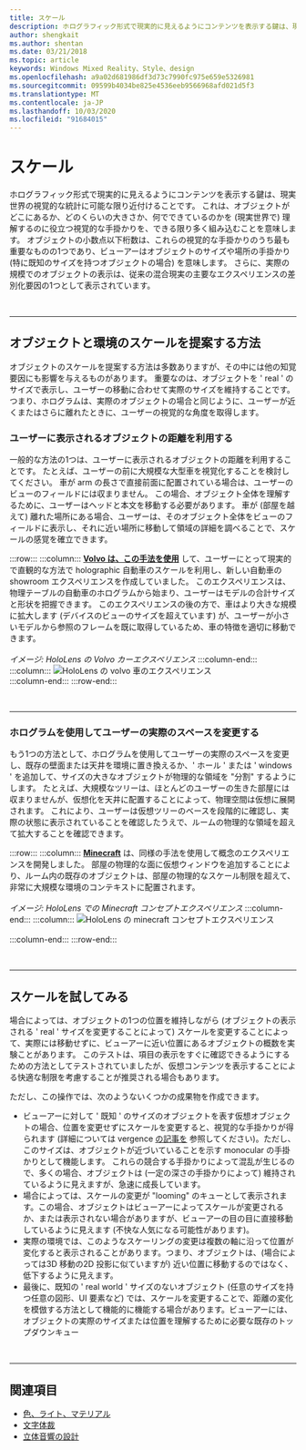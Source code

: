 ```yaml
---
title: スケール
description: ホログラフィック形式で現実的に見えるようにコンテンツを表示する鍵は、現実世界の視覚的な統計に可能な限り近付けることです。
author: shengkait
ms.author: shentan
ms.date: 03/21/2018
ms.topic: article
keywords: Windows Mixed Reality、Style、design
ms.openlocfilehash: a9a02d681986df3d73c7990fc975e659e5326981
ms.sourcegitcommit: 09599b4034be825e4536eeb9566968afd021d5f3
ms.translationtype: MT
ms.contentlocale: ja-JP
ms.lasthandoff: 10/03/2020
ms.locfileid: "91684015"
---
```

# <a name="scale"></a>スケール

ホログラフィック形式で現実的に見えるようにコンテンツを表示する鍵は、現実世界の視覚的な統計に可能な限り近付けることです。 これは、オブジェクトがどこにあるか、どのくらいの大きさか、何でできているのかを (現実世界で) 理解するのに役立つ視覚的な手掛かりを、できる限り多く組み込むことを意味します。 オブジェクトの小数点以下桁数は、これらの視覚的な手掛かりのうち最も重要なものの1つであり、ビューアーはオブジェクトのサイズや場所の手掛かり (特に既知のサイズを持つオブジェクトの場合) を意味します。 さらに、実際の規模でのオブジェクトの表示は、従来の混合現実の主要なエクスペリエンスの差別化要因の1つとして表示されています。

<br>

---

## <a name="how-to-suggest-the-scale-of-objects-and-environments"></a>オブジェクトと環境のスケールを提案する方法

オブジェクトのスケールを提案する方法は多数ありますが、その中には他の知覚要因にも影響を与えるものがあります。 重要なのは、オブジェクトを ' real ' のサイズで表示し、ユーザーの移動に合わせて実際のサイズを維持することです。 つまり、ホログラムは、実際のオブジェクトの場合と同じように、ユーザーが近くまたはさらに離れたときに、ユーザーの視覚的な角度を取得します。

### <a name="utilize-the-distance-of-objects-as-they-are-presented-to-the-user"></a>ユーザーに表示されるオブジェクトの距離を利用する

一般的な方法の1つは、ユーザーに表示されるオブジェクトの距離を利用することです。 たとえば、ユーザーの前に大規模な大型車を視覚化することを検討してください。 車が arm の長さで直接前面に配置されている場合は、ユーザーのビューのフィールドには収まりません。 この場合、オブジェクト全体を理解するために、ユーザーはヘッドと本文を移動する必要があります。 車が (部屋を越えて) 離れた場所にある場合、ユーザーは、そのオブジェクト全体をビューのフィールドに表示し、それに近い場所に移動して領域の詳細を調べることで、スケールの感覚を確立できます。

:::row:::
    :::column:::
        **[Volvo は、この手法を使用](https://www.youtube.com/watch?v=DilzwF90vec)** して、ユーザーにとって現実的で直観的な方法で holographic 自動車のスケールを利用し、新しい自動車の showroom エクスペリエンスを作成していました。 このエクスペリエンスは、物理テーブルの自動車のホログラムから始まり、ユーザーはモデルの合計サイズと形状を把握できます。 このエクスペリエンスの後の方で、車はより大きな規模に拡大します (デバイスのビューのサイズを超えています) が、ユーザーが小さいモデルから参照のフレームを既に取得しているため、車の特徴を適切に移動できます。<br>
        <br>
        *イメージ: HoloLens の Volvo カーエクスペリエンス*
    :::column-end:::
        :::column:::
       ![HoloLens の volvo 車のエクスペリエンス](images/volvo-cars-microsoft-hololens-experience01-640px.jpg)<br>
    :::column-end:::
:::row-end:::


<br>

---

### <a name="use-holograms-to-modify-the-users-real-space"></a>ホログラムを使用してユーザーの実際のスペースを変更する

もう1つの方法として、ホログラムを使用してユーザーの実際のスペースを変更し、既存の壁面または天井を環境に置き換えるか、' ホール ' または ' windows ' を追加して、サイズの大きなオブジェクトが物理的な領域を "分割" するようにします。 たとえば、大規模なツリーは、ほとんどのユーザーの生きた部屋には収まりませんが、仮想化を天井に配置することによって、物理空間は仮想に展開されます。 これにより、ユーザーは仮想ツリーのベースを段階的に確認し、実際の状態に表示されていることを確認したうえで、ルームの物理的な領域を超えて拡大することを確認できます。

:::row:::
    :::column:::
        **[Minecraft](https://minecraft.net/)** は、同様の手法を使用して概念のエクスペリエンスを開発しました。 部屋の物理的な面に仮想ウィンドウを追加することにより、ルーム内の既存のオブジェクトは、部屋の物理的なスケール制限を超えて、非常に大規模な環境のコンテキストに配置されます。<br>
        <br>
        *イメージ: HoloLens での Minecraft コンセプトエクスペリエンス*
    :::column-end:::
        :::column:::
       ![HoloLens の minecraft コンセプトエクスペリエンス](images/800px-minecraftwindow-640px.jpg)<br><br>
    :::column-end:::
:::row-end:::


<br>

---


## <a name="experimenting-with-scale"></a>スケールを試してみる

場合によっては、オブジェクトの1つの位置を維持しながら (オブジェクトの表示される ' real ' サイズを変更することによって) スケールを変更することによって、実際には移動せずに、ビューアーに近い位置にあるオブジェクトの概数を実験ことがあります。 このテストは、項目の表示をすぐに確認できるようにするための方法としてテストされていましたが、仮想コンテンツを表示することによる快適な制限を考慮することが推奨される場合もあります。

ただし、この操作では、次のようないくつかの成果物を作成できます。
* ビューアーに対して ' 既知 ' のサイズのオブジェクトを表す仮想オブジェクトの場合、位置を変更せずにスケールを変更すると、視覚的な手掛かりが得られます (詳細については vergence [の記事を](comfort.md) 参照してください)。ただし、このサイズは、オブジェクトが近づいていることを示す monocular の手掛かりとして機能します。 これらの競合する手掛かりによって混乱が生じるので、多くの場合、オブジェクトは (一定の深さの手掛かりによって) 維持されているように見えますが、急速に成長しています。
* 場合によっては、スケールの変更が "looming" のキューとして表示されます。この場合、オブジェクトはビューアーによってスケールが変更されるか、または表示されない場合がありますが、ビューアーの目の目に直接移動しているように見えます (不快な人気になる可能性があります)。
* 実際の環境では、このようなスケーリングの変更は複数の軸に沿って位置が変化すると表示されることがあります。つまり、オブジェクトは、(場合によっては3D 移動の2D 投影に似ていますが) 近い位置に移動するのではなく、低下するように見えます。
* 最後に、既知の ' real world ' サイズのないオブジェクト (任意のサイズを持つ任意の図形、UI 要素など) では、スケールを変更することで、距離の変化を模倣する方法として機能的に機能する場合があります。ビューアーには、オブジェクトの実際のサイズまたは位置を理解するために必要な既存のトップダウンキュー

<br>

---

## <a name="see-also"></a>関連項目
* [色、ライト、マテリアル](../color,-light-and-materials.md)
* [文字体裁](typography.md)
* [立体音響の設計](spatial-sound-design.md)
